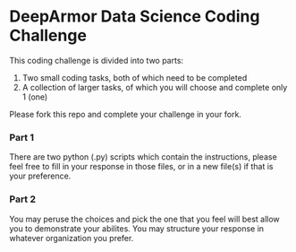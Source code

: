# DeepArmor Data Science Coding Challenge

This coding challenge is divided into two parts:
1. Two small coding tasks, both of which need to be completed
2. A collection of larger tasks, of which you will choose and complete only 1 (one)

Please fork this repo and complete your challenge in your fork.

### Part 1
There are two python (.py) scripts which contain the instructions, please feel free to fill in your response in those files, or in a new file(s) if that is your preference.

### Part 2
You may peruse the choices and pick the one that you feel will best allow you to demonstrate your abilites. You may structure your response in whatever organization you prefer.
